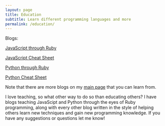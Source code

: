 ```yaml
---
layout: page
title: Education
subtitle: Learn different programming languages and more
permalink: /education/
---
```


Blogs:

[JavaScript through Ruby](https://mikemerin.github.io/JS-through-Ruby/)

[JavaScript Cheat Sheet](https://mikemerin.github.io/Javascript-Cheat-Sheet/)

[Python through Ruby](https://mikemerin.github.io/Python-through-Ruby/)

[Python Cheat Sheet](https://mikemerin.github.io/Python-Cheat-Sheet/)

Note that there are more blogs on my [main page](https://mikemerin.github.io) that you can learn from.

I love teaching, so what other way to do so than educating others? I have blogs teaching JavaScipt and Python through the eyes of Ruby programming, along with every other blog written in the style of helping others learn new techniques and gain new programming knowledge. If you have any suggestions or questions let me know!
